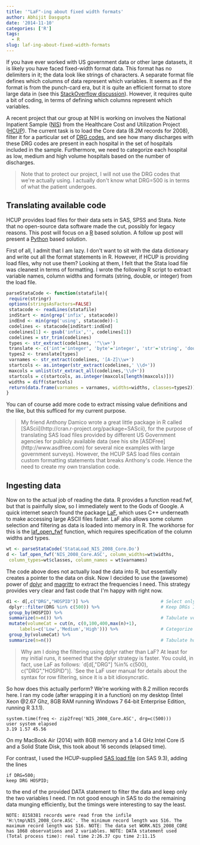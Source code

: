 ```yaml
---
title: '"LaF"-ing about fixed width formats'
author: Abhijit Dasgupta
date: '2014-11-10'
categories: ['R']
tags:
  - R
slug: laf-ing-about-fixed-width-formats
---
```


If you have ever worked with US government data or other large datasets, it is likely you have faced fixed-width format data. This format has no delimiters in it; the data look like strings of characters. A separate format file defines which columns of data represent which variables. It seems as if the format is from the punch-card era, but it is quite an efficient format to store large data in (see this [StackOverflow discussion](http://stackoverflow.com/questions/7666780/why-are-fixed-width-file-formats-still-in-use)). However, it requires quite a bit of coding, in terms of defining which columns represent which variables.

A recent project that our group at NIH is working on involves the National Inpatient Sample ([NIS](http://www.hcup-us.ahrq.gov/)) from the Healthcare Cost and Utilization Project ([HCUP](http://www.hcup-us.ahrq.gov/)). The current task is to load the Core data (8.2M records for 2008), filter it for a particular set of [DRG codes](http://en.wikipedia.org/wiki/Diagnosis-related_group), and see how many discharges with these DRG codes are present in each hospital in the set of hospitals included in the sample. Furthermore, we need to categorize each hospital as low, medium and high volume hospitals based on the number of discharges.

<blockquote>Note that to protect our project, I will not use the DRG codes that we're actually using. I actually don't know what DRG=500 is in terms of what the patient undergoes.</blockquote>

## Translating available code

HCUP provides load files for their data sets in SAS, SPSS and Stata. Note that no open-source data software made the cut, possibly for legacy reasons. This post will focus on a [R](http://www.r-project.org) based solution. A follow up post will present a [Python](http://www.python.org) based solution.

First of all, I admit that I am lazy. I don't want to sit with the data dictionary and write out all the format statements in R. However, if HCUP is providing load files, why not use them? Looking at them, I felt that the Stata load file was cleanest in terms of formatting. I wrote the following R script to extract variable names, column widths and formats (string, double, or integer) from the load file.

```r
parseStataCode <- function(statafile){
 require(stringr)
 options(stringsAsFactors=FALSE)
 statacode <- readLines(statafile)
 indStart <- min(grep('infix', statacode))
 indEnd <- min(grep('using', statacode))-1
 codelines <- statacode[indStart:indEnd]
 codelines[1] <- gsub('infix','', codelines[1])
 codelines = str_trim(codelines)
 types <- str_extract(codelines, '^\\w+')
 translate <- c('int'='integer', 'byte'='integer', 'str'='string', 'double'='double', 'long'='double')
 types2 <- translate[types]
 varnames <- str_extract(codelines, '[A-Z]\\w+')
 startcols <- as.integer(str_extract(codelines,' \\d+'))
 maxcols = unlist(str_extract_all(codelines,'\\d+'))
 startcols = c(startcols, as.integer(maxcols[length(maxcols)]))
 widths = diff(startcols)
 return(data.frame(varnames = varnames, widths=widths, classes=types2))
}
```

You can of course add more code to extract missing value definitions and the like, but this sufficed for my current purpose.

<blockquote>My friend Anthony Damico wrote a great little package in R called [SAScii](http://cran.r-project.org/package=SAScii), for the purpose of translating SAS load files provided by different US Government agencies for publicly available data (see his site [ASDFree](http://www.asdfree.com) for several nice examples with large government surveys). However, the HCUP SAS load files contain custom formatting statements that breaks Anthony's code. Hence the need to create my own translation code.</blockquote>

## Ingesting data

Now on to the actual job of reading the data. R provides a function read.fwf, but that is painfully slow, so I immediately went to the Gods of Google. A quick internet search found the package [LaF](http://cran.r-project.org/package=LaF), which uses C++ underneath to make accessing large ASCII files faster. LaF also allows some column selection and filtering as data is loaded into memory in R. The workhorse for this is the [laf_open_fwf](http://www.inside-r.org/packages/cran/LaF/docs/laf_open_fwf) function, which requires specification of the column widths and types.

```r
wt <- parseStataCode('StataLoad_NIS_2008_Core.Do')
d <- laf_open_fwf('NIS_2008_Core.ASC', column_widths=wt$widths,
 column_types=wt$classes, column_names = wt$varnames)
```

The code above does not actually load the data into R, but essentially creates a pointer to the data on disk. Now I decided to use the (awesome) power of [dplyr](http://cran.r-project.org/package=dplyr) and [magrittr](http://cran.r-project.org/package=magrittr) to extract the frequencies I need. This strategy provides very clear and fast code that I'm happy with right now.

```r
d1 <- d[,c("DRG","HOSPID")] %>%                           # Select only columns I need
 dplyr::filter(DRG %in% c(500)) %>%                       # Keep DRGs I want
 group_by(HOSPID) %>%
 summarize(n=n()) %>%                                     # Tabulate volumes by hospital
 mutate(volumeCat = cut(n, c(0,100,400,max(n)+1),
     labels=c('Low','Medium','High'))) %>%                # Categorize hospitals
 group_by(volumeCat) %>%
 summarize(n=n())                                         # Tabulate hospital categories
```

<blockquote>Why am I doing the filtering using dplyr rather than LaF? At least for my initial runs, it seemed that the dplyr strategy is faster. You could, in fact, use LaF as follows: `d[d[,"DRG"] %in% c(500), c("DRG","HOSPID")]. `See the LaF user manual for details about the syntax for row filtering, since it is a bit idiosyncratic.</blockquote>

So how does this actually perform? We're working with 8.2 million records here. I ran my code (after wrapping it in a function) on my desktop (Intel Xeon @2.67 Ghz, 8GB RAM running Windows 7 64-bit Enterprise Edition, running R 3.1.1).

```
system.time(freq <- zip2freq('NIS_2008_Core.ASC', drg=c(500)))
user system elapsed
3.19 1.57 45.56
```

On my MacBook Air (2014) with 8GB memory and a 1.4 GHz Intel Core i5 and a Solid State Disk, this took about 16 seconds (elapsed time).

For contrast, I used the HCUP-supplied [SAS load file](http://www.hcup-us.ahrq.gov/db/nation/nis/tools/pgms/SASLoad_NIS_2008_Core.SAS) (on SAS 9.3), adding the lines

```sas
if DRG=500;
keep DRG HOSPID;
```

to the end of the provided DATA statement to filter the data and keep only the two variables I need. I'm not good enough in SAS to do the remaining data munging efficiently, but the timings were interesting to say the least.

```
NOTE: 8158381 records were read from the infile 'H:\tmp\NIS_2008_Core.ASC'. The minimum record length was 516. The maximum record length was 516. NOTE: The data set WORK.NIS_2008_CORE has 1068 observations and 2 variables. NOTE: DATA statement used (Total process time): real time 2:26.37 cpu time 2:11.15
```
